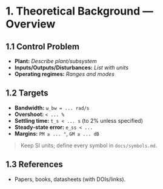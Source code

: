 # 1. Theoretical Background — Overview

## 1.1 Control Problem
- **Plant:** _Describe plant/subsystem_
- **Inputs/Outputs/Disturbances:** _List with units_
- **Operating regimes:** _Ranges and modes_

## 1.2 Targets
- **Bandwidth:** `ω_bw = ... rad/s`
- **Overshoot:** `< ... %`
- **Settling time:** `t_s < ... s` (to 2% unless specified)
- **Steady-state error:** `e_ss < ...`
- **Margins:** `PM ≥ ... °`, `GM ≥ ... dB`

> Keep SI units; define every symbol in `docs/symbols.md`.

## 1.3 References
- Papers, books, datasheets (with DOIs/links).
